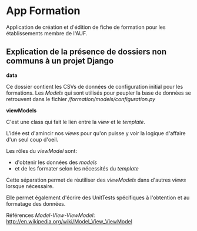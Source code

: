 App Formation
=============

Application de création et d'édition de fiche de formation pour les établissements membre de l'AUF.

Explication de la présence de dossiers non communs à un projet Django
---------------------------------------------------------------------

**data**

Ce dossier contient les CSVs de données de configuration initial pour les formations. Les *Models* qui sont utilisés pour peupler la base de données
se retrouvent dans le fichier */formation/models/configuration.py*

**viewModels**

C'est une class qui fait le lien entre la *view* et le *template*.

L'idée est d'amincir nos *views* pour qu'on puisse y voir la logique d'affaire
d'un seul coup d'oeil.

Les rôles du *viewModel* sont:

* d'obtenir les données des *models*
* et de les formater selon les nécessités du *template*

Cette séparation permet de réutiliser des *viewModels* dans d'autres *views*
lorsque nécessaire.

Elle permet également d'écrire des UnitTests spécifiques à l'obtention et
au formatage des données.

Références *Model-View-ViewModel*: http://en.wikipedia.org/wiki/Model_View_ViewModel
